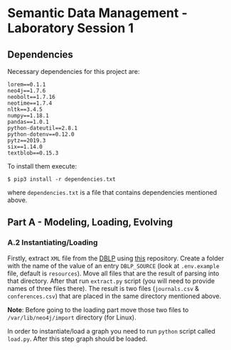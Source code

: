 # Semantic Data Management - Laboratory Session 1

## Dependencies

Necessary dependencies for this project are:

```.python
lorem==0.1.1
neo4j==1.7.6
neobolt==1.7.16
neotime==1.7.4
nltk==3.4.5
numpy==1.18.1
pandas==1.0.1
python-dateutil==2.8.1
python-dotenv==0.12.0
pytz==2019.3
six==1.14.0
textblob==0.15.3
```

To install them execute:

```
$ pip3 install -r dependencies.txt
```

where `dependencies.txt` is a file that contains dependencies 
mentioned above.

## Part A - Modeling, Loading, Evolving

### A.2 Instantiating/Loading

Firstly, extract `XML` file from the [DBLP](https://dblp.uni-trier.de/) using
[this](https://github.com/ThomHurks/dblp-to-csv) repository. 
Create a folder with the name of the value of an entry `DBLP_SOURCE` (look at
`.env.example` file, default is `resources`). Move all files
that are the result of parsing into that directory. After that
run `extract.py` script (you will need to provide names of three files there). 
The result is two files (`journals.csv` & `conferences.csv`) 
that are placed in the same directory mentioned above.

**Note**: Before going to the loading part move
those two files to `/var/lib/neo4j/import` directory (for Linux).

In order to instantiate/load a graph you need to
run `python` script called `load.py`. After this step
graph should be loaded.



